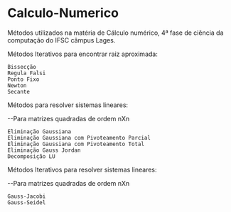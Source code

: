 # Calculo-Numerico

Métodos utilizados na matéria de Cálculo numérico, 4ª fase de ciência da computação do IFSC câmpus Lages.

  Métodos Iterativos para encontrar raiz aproximada:

    Bissecção
    Regula Falsi
    Ponto Fixo
    Newton
    Secante



Métodos para resolver sistemas lineares:

--Para matrizes quadradas de ordem nXn

	Eliminação Gaussiana
	Eliminação Gaussiana com Pivoteamento Parcial
	Eliminação Gaussiana com Pivoteamento Total
	Eliminação Gauss Jordan
	Decomposição LU



Métodos Iterativos para resolver sistemas lineares:

--Para matrizes quadradas de ordem nXn

	Gauss-Jacobi
	Gauss-Seidel
	  
